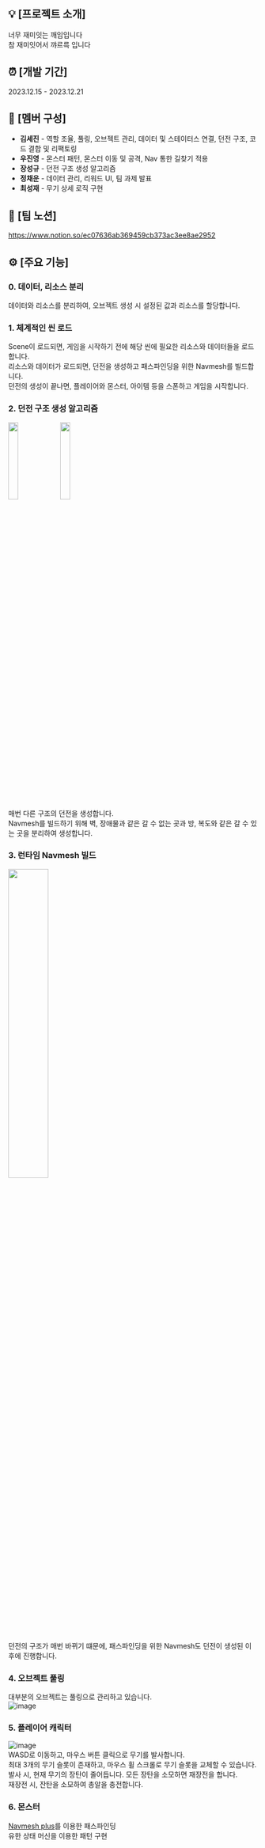 ## 💡 [프로젝트 소개]
너무 재미잇는 깨임입니다 <br/>
참 재미잇어서 꺄르륵 입니다

## ⏰ [개발 기간]
2023.12.15 - 2023.12.21

## 👥 [멤버 구성]
+ <b>김세진</b> - 역할 조율, 풀링, 오브젝트 관리, 데이터 및 스테이터스 연결, 던전 구조, 코드 결합 및 리팩토링 <br/>
+ <b>우진영</b> - 몬스터 패턴, 몬스터 이동 및 공격, Nav 통한 길찾기 적용 <br/>
+ <b>장성규</b> - 던전 구조 생성 알고리즘 <br/>
+ <b>정채운</b> - 데이터 관리, 리워드 UI, 팀 과제 발표 <br/>
+ <b>최성재</b> - 무기 상세 로직 구현 <br/>

## 👥 [팀 노션]
https://www.notion.so/ec07636ab369459cb373ac3ee8ae2952

## ⚙ [주요 기능]
### 0. 데이터, 리소스 분리
데이터와 리소스를 분리하여, 오브젝트 생성 시 설정된 값과 리소스를 할당합니다.

### 1. 체계적인 씬 로드
Scene이 로드되면, 게임을 시작하기 전에 해당 씬에 필요한 리소스와 데이터들을 로드합니다. <br/>
리소스와 데이터가 로드되면, 던전을 생성하고 패스파인딩을 위한 Navmesh를 빌드합니다. <br/>
던전의 생성이 끝나면, 플레이어와 몬스터, 아이템 등을 스폰하고 게임을 시작합니다. <br/>

### 2. 던전 구조 생성 알고리즘
<img src = https://github.com/Lovescream/TeamNotionOrigin/assets/148977728/552eab38-f514-466b-a823-3f012796359d width="20%" height="20%">
<img src = https://github.com/Lovescream/TeamNotionOrigin/assets/148977728/6e1cc0ae-84a9-4270-ade1-86889a0dda96 width="20%" height="20%"><br/>
매번 다른 구조의 던전을 생성합니다. <br/>
Navmesh를 빌드하기 위해 벽, 장애물과 같은 갈 수 없는 곳과 방, 복도와 같은 갈 수 있는 곳을 분리하여 생성합니다.

### 3. 런타임 Navmesh 빌드
<img src = https://github.com/Lovescream/TeamNotionOrigin/assets/148977728/bc0d0224-bb77-4f5b-97e9-853238529f4f width="40%" height="40%"><br/>
던전의 구조가 매번 바뀌기 떄문에, 패스파인딩을 위한 Navmesh도 던전이 생성된 이후에 진행합니다.

### 4. 오브젝트 풀링
대부분의 오브젝트는 풀링으로 관리하고 있습니다.<br/>
![image](https://github.com/Lovescream/TeamNotionOrigin/assets/148977728/aa474de8-a658-40b7-8abc-cc67d718e18e)

### 5. 플레이어 캐릭터
![image](https://github.com/Lovescream/TeamNotionOrigin/assets/148977728/ecbc31c0-b898-4655-bb58-ec8df21ef2fd)<br/>
WASD로 이동하고, 마우스 버튼 클릭으로 무기를 발사합니다. <br/>
최대 3개의 무기 슬롯이 존재하고, 마우스 휠 스크롤로 무기 슬롯을 교체할 수 있습니다. <br/>
발사 시, 현재 무기의 장탄이 줄어듭니다. 모든 장탄을 소모하면 재장전을 합니다. <br/>
재장전 시, 잔탄을 소모하여 총알을 충전합니다. <br/>

### 6. 몬스터
[Navmesh plus](https://github.com/h8man/NavMeshPlus)를 이용한 패스파인딩 <br/>
유한 상태 머신을 이용한 패턴 구현



